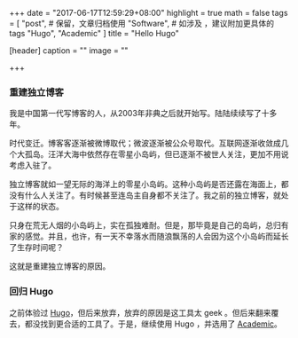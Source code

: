 +++
date = "2017-06-17T12:59:29+08:00"
highlight = true
math = false
tags = [
    "post", # 保留，文章归档使用
    "Software", # 如涉及 ，建议附加更具体的 tags
    "Hugo",
    "Academic"
]
title = "Hello Hugo"

[header]
  caption = ""
  image = ""

+++

### 重建独立博客

我是中国第一代写博客的人，从2003年非典之后就开始写。陆陆续续写了十多年。

时代变迁。博客客逐渐被微博取代；微波逐渐被公众号取代。互联网逐渐收敛成几个大孤岛。汪洋大海中依然存在零星小岛屿，但已逐渐不被世人关注，更加不用说考虑入驻了。

独立博客就如一望无际的海洋上的零星小岛屿。这种小岛屿是否还露在海面上，都没有什么人关注了。有时候甚至连岛主自身都不关注了。我之前的独立博客，就处于这样的状态。

只身在荒无人烟的小岛屿上，实在孤独难耐。但是，那毕竟是自己的岛屿，总归有家的感觉。并且，也许，有一天不幸落水而随浪飘荡的人会因为这个小岛屿而延长了生存时间呢？

这就是重建独立博客的原因。

### 回归 Hugo

之前体验过 [Hugo](https://gohugo.io/)，但后来放弃，放弃的原因是这工具太 geek 。但后来翻来覆去，都没找到更合适的工具了。于是，继续使用 Hugo ，并选用了  [Academic](https://themes.gohugo.io/academic/)。